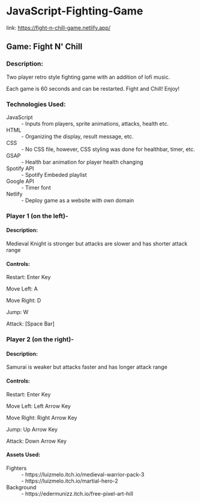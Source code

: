 <h1>JavaScript-Fighting-Game</h1>

link: https://fight-n-chill-game.netlify.app/

<h2>Game: Fight N' Chill</h2> 
<h3>Description:</h3>
Two player retro style fighting game with an addition of lofi music. 

Each game is 60 seconds and can be restarted. Fight and Chill! Enjoy!

<h3>Technologies Used:</h3>
<dl>
  <dt>JavaScript</dt>
  <dd>- Inputs from players, sprite animations, attacks, health etc.</dd>
  <dt>HTML</dt>
  <dd>- Organizing the display, result message, etc.</dd>
  <dt>CSS</dt>
  <dd>- No CSS file, however, CSS styling was done for healthbar, timer, etc.</dd>
  <dt>GSAP</dt>
  <dd>- Health bar animation for player health changing</dd>
  <dt>Spotify API</dt>
  <dd>- Spotify Embeded playlist</dd>
  <dt>Google API</dt>
  <dd>- Timer font</dd>
  <dt>Netlify</dt>
  <dd>- Deploy game as a website with own domain</dd>
</dl>

<h3>Player 1 (on the left)-</h3>

<h4>Description:</h4>
Medieval Knight is stronger but attacks are slower and has shorter attack range

<h4>Controls:</h4>

Restart: Enter Key

Move Left: A

Move Right: D

Jump: W

Attack: [Space Bar]

<h3>Player 2 (on the right)-</h3>

<h4>Description:</h4>
Samurai is weaker but attacks faster and has longer attack range

<h4>Controls:</h4>

Restart: Enter Key

Move Left: Left Arrow Key

Move Right: Right Arrow Key

Jump: Up Arrow Key

Attack: Down Arrow Key

<h4>Assets Used:</h4>
<dl>
  <dt>Fighters</dt>
  <dd>- https://luizmelo.itch.io/medieval-warrior-pack-3</dd>
  <dd>- https://luizmelo.itch.io/martial-hero-2</dd>
  <dt>Background</dt>
  <dd>- https://edermunizz.itch.io/free-pixel-art-hill</dd>
</dl>
